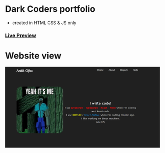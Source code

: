 # Dark Coders portfolio
- created in HTML CSS & JS only

### [Live Preview](https://darkcoders07.netlify.app/)

</hr>

# Website view
![SS](/public/dark-coders.png)
